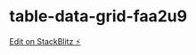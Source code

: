 # table-data-grid-faa2u9

[Edit on StackBlitz ⚡️](https://stackblitz.com/edit/table-data-grid-faa2u9)
